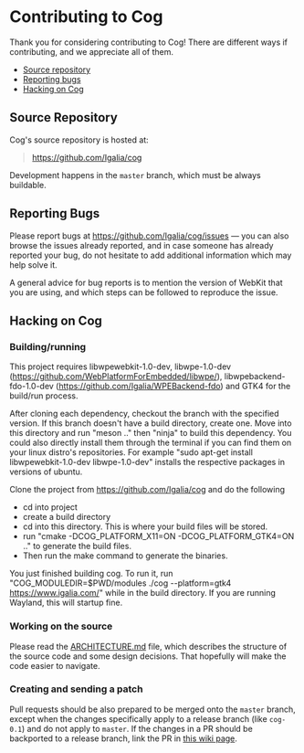 Contributing to Cog
=======================

Thank you for considering contributing to Cog! There are different ways if
contributing, and we appreciate all of them.

- [Source repository](#source-repository)
- [Reporting bugs](#reporting-bugs)
- [Hacking on Cog](#hacking-on-cog)


Source Repository
-----------------

Cog's source repository is hosted at:

> https://github.com/Igalia/cog

Development happens in the `master` branch, which must be always buildable.


Reporting Bugs
--------------

Please report bugs at https://github.com/Igalia/cog/issues — you can also
browse the issues already reported, and in case someone has already reported
your bug, do not hesitate to add additional information which may help solve
it.

A general advice for bug reports is to mention the version of WebKit that
you are using, and which steps can be followed to reproduce the issue.


Hacking on Cog
-----------------

### Building/running
This project requires libwpewebkit-1.0-dev, 
libwpe-1.0-dev (https://github.com/WebPlatformForEmbedded/libwpe/), 
libwpebackend-fdo-1.0-dev (https://github.com/Igalia/WPEBackend-fdo) 
and GTK4 for the build/run process.

After cloning each dependency, checkout the branch with the specified version. 
If this branch doesn't have a build directory,
create one. Move into this directory and run "meson .." then "ninja" to build this
dependency.
You could also directly install them through the terminal if you can find them
on your linux distro's repositories. For example "sudo apt-get install libwpewebkit-1.0-dev libwpe-1.0-dev" 
installs the respective packages in versions of ubuntu.

Clone the project from https://github.com/Igalia/cog and do the following 
* cd into project
* create a build directory
* cd into this directory. This is where your build files will be stored.
* run "cmake -DCOG_PLATFORM_X11=ON -DCOG_PLATFORM_GTK4=ON .." to generate the build files.
* Then run the make command to generate the binaries.

You just finished building cog. To run it, run "COG_MODULEDIR=$PWD/modules ./cog --platform=gtk4 https://www.igalia.com/"
while in the build directory. If you are running Wayland, this will startup fine.

### Working on the source

Please read the [ARCHITECTURE.md](ARCHITECTURE.md) file, which describes the
structure of the source code and some design decisions. That hopefully will
make the code easier to navigate.

### Creating and sending a patch

Pull requests should be also prepared to be merged onto the `master` branch,
except when the changes specifically apply to a release branch (like
`cog-0.1`) and do not apply to `master`. If the changes in a PR should be
backported to a release branch, link the PR in [this wiki
page](https://github.com/Igalia/cog/wiki/Release-Branches).
